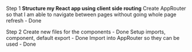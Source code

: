 Step 1 
**Structure my React app using client side routing** 
Create AppRouter so that I am able to navigate between pages without going whole page refresh - Done

Step 2
Create new files for the components - Done 
Setup imports, component, default export - Done
Import into AppRouter so they can be used - Done
